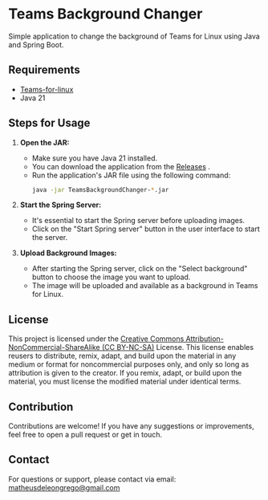 # Teams Background Changer

Simple application to change the background of Teams for Linux using Java and Spring Boot.

## Requirements

- [Teams-for-linux](https://github.com/IsmaelMartinez/teams-for-linux/)
- Java 21

## Steps for Usage

1. **Open the JAR:**
   - Make sure you have Java 21 installed.
   - You can download the application from the [Releases](https://github.com/your/teams-background-changer/releases) .
   - Run the application's JAR file using the following command:
     ```sh
     java -jar TeamsBackgroundChanger-*.jar
     ```

2. **Start the Spring Server:**
   - It's essential to start the Spring server before uploading images.
   - Click on the "Start Spring server" button in the user interface to start the server.

3. **Upload Background Images:**
   - After starting the Spring server, click on the "Select background" button to choose the image you want to upload.
   - The image will be uploaded and available as a background in Teams for Linux.

## License

This project is licensed under the [Creative Commons Attribution-NonCommercial-ShareAlike (CC BY-NC-SA)](https://creativecommons.org/licenses/by-nc-sa/4.0/) License. This license enables reusers to distribute, remix, adapt, and build upon the material in any medium or format for noncommercial purposes only, and only so long as attribution is given to the creator. If you remix, adapt, or build upon the material, you must license the modified material under identical terms.

## Contribution

Contributions are welcome! If you have any suggestions or improvements, feel free to open a pull request or get in touch.

## Contact

For questions or support, please contact via email: matheusdeleongrego@gmail.com
